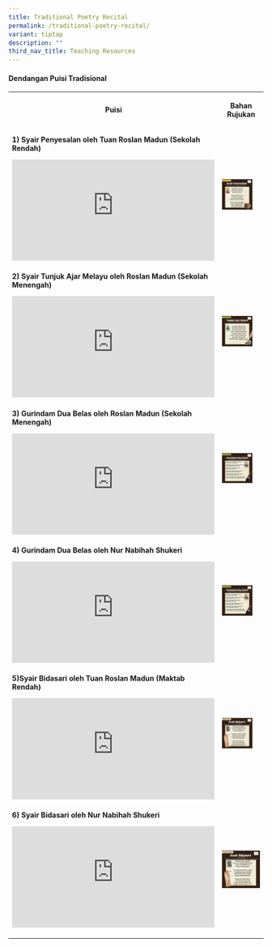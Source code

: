 ```yaml
---
title: Traditional Poetry Recital
permalink: /traditional-poetry-recital/
variant: tiptap
description: ""
third_nav_title: Teaching Resources
---
```

<h4><strong>Dendangan Puisi Tradisional</strong></h4>
<p></p>
<p></p>
<table style="minWidth: 50px">
<colgroup>
<col>
<col>
</colgroup>
<tbody>
<tr>
<th rowspan="1" colspan="1">
<p><strong>Puisi</strong>
</p>
</th>
<th rowspan="1" colspan="1">
<p>Bahan Rujukan</p>
</th>
</tr>
<tr>
<td rowspan="1" colspan="1">
<p><strong>1) Syair Penyesalan oleh Tuan Roslan Madun (Sekolah Rendah)</strong>
</p>
<p></p>
<div class="iframe-wrapper">
<iframe height="200" width="400" allowfullscreen="true" frameborder="0" src="https://www.youtube.com/embed/xJd1_Tk9pmk?si=pNud2IYshZ1OBl1R"></iframe>
</div>
</td>
<td rowspan="1" colspan="1"><a class="isomer-image-wrapper" href="/files/syair_penyesalan_compressed.pdf"><img style="width: 80%;" height="auto" width="100%" alt="" src="/images/jpg_syair_penyesalan.jpg"></a>
</td>
</tr>
<tr>
<td rowspan="1" colspan="1">
<p><strong>2) Syair Tunjuk Ajar Melayu oleh Roslan Madun (Sekolah Menengah)</strong>
</p>
<div class="iframe-wrapper">
<iframe height="200" width="400" allowfullscreen="true" frameborder="0" src="https://www.youtube.com/embed/-zE50nKoWFo?si=S37QHbYk-CBQuqAI"></iframe>
</div>
</td>
<td rowspan="1" colspan="1"><a class="isomer-image-wrapper" href="/files/tunjuk_ajar_melayu_compressed.pdf"><img style="width: 80%;" height="auto" width="100%" alt="" src="/images/jpg_tunjuk_ajar_melayu.jpg"></a>
</td>
</tr>
<tr>
<td rowspan="1" colspan="1">
<p><strong>3) Gurindam Dua Belas oleh Roslan Madun (Sekolah Menengah)</strong>
</p>
<div class="iframe-wrapper">
<iframe height="200" width="400" allowfullscreen="true" frameborder="0" src="https://www.youtube.com/embed/OVSdWtaXfC8?si=hcolpYYOocH6ikXe"></iframe>
</div>
</td>
<td rowspan="1" colspan="1"><a class="isomer-image-wrapper" href="/files/gurindam_dua_belas_compressed.pdf"><img style="width: 80%;" height="auto" width="100%" alt="" src="/images/jpg_gurindam_dua_belas.jpg"></a>
</td>
</tr>
<tr>
<td rowspan="1" colspan="1">
<p><strong>4) Gurindam Dua Belas oleh Nur Nabihah Shukeri</strong>
</p>
<div class="iframe-wrapper">
<iframe height="200" width="400" allowfullscreen="true" frameborder="0" src="https://www.youtube.com/embed/s6LscBAnlEI?si=zsV9GoCiTdhpSGut"></iframe>
</div>
</td>
<td rowspan="1" colspan="1"><a class="isomer-image-wrapper" href="/files/gurindam_dua_belas_compressed.pdf"><img style="width: 80%;" height="auto" width="100%" alt="" src="/images/jpg_gurindam_dua_belas.jpg"></a>
</td>
</tr>
<tr>
<td rowspan="1" colspan="1">
<p><strong>5)Syair Bidasari oleh Tuan Roslan Madun (Maktab Rendah)</strong>
</p>
<div class="iframe-wrapper">
<iframe height="200" width="400" allowfullscreen="true" frameborder="0" src="https://www.youtube.com/embed/iYtjL_PzlMw?si=4ciI0m9l4qYusAIn"></iframe>
</div>
</td>
<td rowspan="1" colspan="1"><a class="isomer-image-wrapper" href="/files/syair_bidasari_compressed.pdf"><img style="width: 80%;" height="auto" width="100%" alt="" src="/images/jpg_syair_bidasari.jpg"></a>
</td>
</tr>
<tr>
<td rowspan="1" colspan="1">
<p><strong>6) Syair Bidasari oleh Nur Nabihah Shukeri</strong>
</p>
<div class="iframe-wrapper">
<iframe height="200" width="400" allowfullscreen="true" frameborder="0" src="https://www.youtube.com/embed/hrOYM67dbJ0?si=dspeHPHpwl_g6t6e"></iframe>
</div>
<p></p>
</td>
<td rowspan="1" colspan="1"><a class="isomer-image-wrapper" href="/files/syair_bidasari_compressed.pdf"><img style="width: 100%" height="auto" width="100%" alt="" src="/images/jpg_syair_bidasari.jpg"></a>
</td>
</tr>
</tbody>
</table>
<p></p>